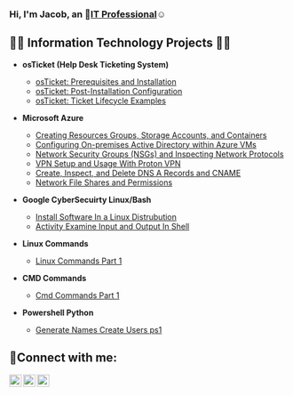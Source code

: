 ### Hi, I'm Jacob, an 👋<a href="https://linkedin.com/in/Josh">IT Professional</a>☺</h1>

<h2>👨‍💻 Information Technology Projects 👨‍💻</h2>

- <b>osTicket (Help Desk Ticketing System)</b>
  - [osTicket: Prerequisites and Installation](https://github.com/joshmadakorcc/osticket-prereqs)
  - [osTicket: Post-Installation Configuration](https://github.com/joshmadakorcc/post-install-config)
  - [osTicket: Ticket Lifecycle Examples](https://github.com/joshmadakorcc/ticket-lifecycle)
  
- <b>Microsoft Azure</b>
  - [Creating Resources Groups, Storage Accounts, and Containers](https://github.com/Jacobvillagomez1/Creating-Resources-Groups-Storage-Accounts-and-Containers)
  - [Configuring On-premises Active Directory within Azure VMs](https://github.com/Jacobvillagomez1/Configuring-On-premises-Active-Directory-within-Azure-VMs)
  - [Network Security Groups (NSGs) and Inspecting Network Protocols](https://github.com/Jacobvillagomez1/Network-Security-Groups-NSGs-and-Inspecting-Network-Protocols)
  - [VPN Setup and Usage With Proton VPN](https://github.com/Jacobvillagomez1/VPN-Setup-and-Usage-With-Proton-VPN)
  - [Create, Inspect, and Delete DNS A Records and CNAME](https://github.com/Jacobvillagomez1/Create-Inspect-and-Delete-DNS-A-Records-and-CNAME)
  - [Network File Shares and Permissions](https://github.com/JacobVillagomez2077/Network-File-Shares-and-Permissions)
    
- <b>Google CyberSecuirty Linux/Bash</b>
  - [Install Software In a Linux Distrubution](https://github.com/JacobVillagomez2077/Install-Software-In-a-Linux-Distrubution)
  - [Activity Examine Input and Output In Shell](https://github.com/JacobVillagomez2077/Activity-Examine-Input-and-Output-In-Shell)
    
 - <b>Linux Commands</b>
   - [Linux Commands Part 1](https://github.com/JacobVillagomez2077/Linux-Commands-Part-1)
     
 - <b>CMD Commands</b>
   - [Cmd Commands Part 1](https://github.com/JacobVillagomez2077/CMD-Commands-Part-1)

 - <b>Powershell Python</b>
   - [Generate Names Create Users ps1](https://github.com/JacobVillagomez2077/Generate-Names-Create-Users.ps1)


<h2>🤳Connect with me:</h2>

[<img align="left" alt="Josh | Twitter" width="22px" src="https://cdn.jsdelivr.net/npm/simple-icons@v3/icons/twitter.svg" />][twitter]
[<img align="left" alt="Josh | LinkedIn" width="22px" src="https://cdn.jsdelivr.net/npm/simple-icons@v3/icons/linkedin.svg" />][linkedin]
[<img align="left" alt="Josh | Instagram" width="22px" src="https://cdn.jsdelivr.net/npm/simple-icons@v3/icons/instagram.svg" />][instagram]

[twitter]: https://twitter.com/
[instagram]: https://www.instagram.com/
[linkedin]: https://linkedin.com/in/
